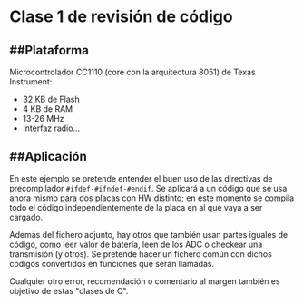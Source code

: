 Clase 1 de revisión de código
=============================

##Plataforma
----------
Microcontrolador CC1110 (core con la arquitectura 8051) de Texas Instrument:
- 32 KB de Flash
- 4 KB de RAM
- 13-26 MHz
- Interfaz radio...


##Aplicación
----------
En este ejemplo se pretende entender el buen uso de las directivas de precompilador
`#ifdef-#ifndef-#endif`. Se aplicará a un código que se usa ahora mismo para dos placas
con HW distinto; en este momento se compila todo el código independientemente de la
placa en al que vaya a ser cargado.

Además del fichero adjunto, hay otros que también usan partes iguales de código, como 
leer valor de batería, leen de los ADC  o checkear una transmisión (y otros). Se pretende 
hacer un fichero común con dichos códigos convertidos en funciones que serán llamadas.

Cualquier otro error, recomendación o comentario al margen también es objetivo de estas
"clases de C".

